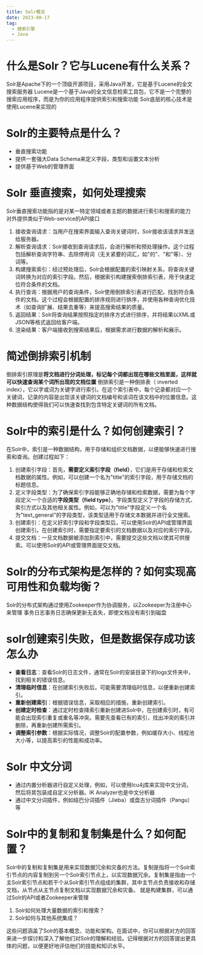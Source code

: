 ```yaml
---
title: Solr概览
date: 2023-08-17
tag:
  - 搜索引擎
  - Java
---
```


# 什么是Solr？它与Lucene有什么关系？
Solr是Apache下的一个顶级开源项目，采用Java开发，它是基于Lucene的全文搜索服务器
Lucene是一个基于Java的全文信息检索工具包，它不是一个完整的搜索应用程序，而是为你的应用程序提供索引和搜索功能
Solr底层的核心技术是使用Lucene来实现的
# Solr的主要特点是什么？

- 垂直搜索功能
- 提供一套强大Data Schema来定义字段，类型和设置文本分析
- 提供基于Web的管理界面
# Solr 垂直搜索，如何处理搜索
Solr垂直搜索功能指的是对某一特定领域或者主题的数据进行索引和搜索的能力
对外提供类似于Web-service的API接口

1. 接收查询请求：当用户在搜索界面输入查询关键词时，Solr接收该请求并发送给服务器。
2. 解析查询请求：Solr接收到查询请求后，会进行解析和预处理操作。这个过程包括解析查询字符串、去除停用词（无关紧要的词汇，如"的"、"和"等）、分词等。
3. 构建搜索索引：经过预处理后，Solr会根据配置的索引映射关系，将查询关键词转换为对应的索引字段。然后，根据索引构建搜索倒排索引表，用于快速定位符合条件的文档。
4. 执行查询：根据用户的查询条件，Solr使用倒排索引表进行匹配，找到符合条件的文档。这个过程会根据配置的排序规则进行排序，并使用各种查询优化技术（如查询扩展、结果去重等）来提高搜索结果的质量。
5. 返回结果：Solr将查询结果按照指定的排序方式进行排序，并将结果以XML或JSON等格式返回给客户端。
6. 渲染结果：客户端接收到搜索结果后，根据需求进行数据的解析和展示。
# 简述倒排索引机制
倒排索引原理是**将文档进行分词处理，标记每个词都出现在哪些文档里面，这样就可以快速查询某个词所出现的文档位置**
倒排索引是一种倒排表（ inverted index），它以字或词为关键字进行索引。在这个索引表中，每个记录都对应一个关键词，记录的内容是出现该关键词的文档编号和该词在该文档中的位置信息。这种数据结构使得我们可以快速查找到包含特定关键词的所有文档。
# Solr中的索引是什么？如何创建索引？
在Solr中，索引是一种数据结构，用于存储和组织文档数据，以便能够快速进行搜索和查询。创建过程如下：

1. 创建索引字段：首先，**需要定义索引字段（field）**，它们是用于存储和检索文档数据的属性。例如，可以创建一个名为"title"的索引字段，用于存储文档的标题信息。
2. 定义字段类型：为了确保索引字段能够正确地存储和检索数据，需要为每个字段定义一个合适的**字段类型（field type）**。字段类型定义了字段的存储方式、索引方式以及其他相关属性。例如，可以为"title"字段定义一个名为"text_general"的字段类型，该类型适用于存储文本数据并进行全文搜索。
3. 创建索引：在定义好索引字段和字段类型后，可以使用Solr的API或管理界面创建索引。在创建索引时，需要指定要索引的文档数据以及对应的索引字段。
4. 提交文档：一旦文档数据被添加到索引中，需要提交这些文档以使其可供搜索。可以使用Solr的API或管理界面提交文档。

# Solr的分布式架构是怎样的？如何实现高可用性和负载均衡？
Solr的分布式架构通过使用Zookeeper作为协调服务，以Zookeeper为注册中心来管理
事务日志事务日志确保更新无丢失，即使文档没有索引到磁盘
# solr创建索引失败，但是数据保存成功该怎么办

- **查看日志**：查看Solr的日志文件，通常在Solr的安装目录下的logs文件夹中，找到相关的错误信息。
- **清理临时信息**：在创建索引失败后，可能需要清理临时信息，以便重新创建索引。
- **重新创建索引**：根据错误信息，采取相应的措施，重新创建索引。
- **创建定时检查**：通过定时检查降索引重新创建进Solr中，在创建索引时，有可能会出现索引重复或重名等冲突。需要先查看已有的索引，找出冲突的索引并删除，再重新创建所需索引。
- **调整索引参数**：根据实际情况，调整Solr的配置参数，例如缓存大小、线程池大小等，以提高索引的性能和成功率。
# Solr 中文分词

- 通过内置分析器进行自定义处理，例如，可以使用Icu4j库来实现中文分词，然后将其包装成自定义分析器。IK Analyzer也是中文分析器
- 通过中文分词插件，例如结巴分词插件（Jieba）或盘古分词插件（Pangu）等
# Solr中的复制和复制集是什么？如何配置？
Solr中的复制和复制集是用来实现数据冗余和灾备的方法。复制是指将一个Solr索引节点的内容复制到另一个Solr索引节点上，以实现数据冗余。复制集是指由一个主Solr索引节点和若干个从Solr索引节点组成的集群，其中主节点负责接收和存储文档，从节点从主节点复制文档以实现数据冗余和灾备。
就是构建集群，可以通过Solr的API或者Zookeeper来管理

1. Solr如何处理大量数据的索引和搜索？
2. Solr如何与其他系统集成？

这些问题涵盖了Solr的基本概念、功能和架构。在面试中，你可以根据对方的回答来进一步探讨和深入了解他们对Solr的理解和经验。记得根据对方的回答提出更具体的问题，以便更好地评估他们的技能和知识水平。
